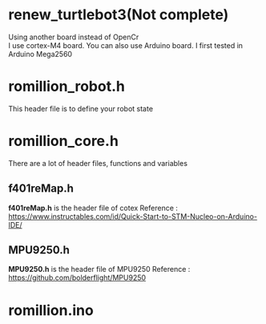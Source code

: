 # renew_turtlebot3(Not complete)
Using another board instead of OpenCr<br>
I use cortex-M4 board. You can also use Arduino board. I first tested in Arduino Mega2560

# romillion_robot.h
This header file is to define your robot state

# romillion_core.h
There are a lot of header files, functions and variables

## f401reMap.h
**f401reMap.h** is the header file of cotex
Reference : https://www.instructables.com/id/Quick-Start-to-STM-Nucleo-on-Arduino-IDE/

## MPU9250.h
**MPU9250.h** is the header file of MPU9250
Reference : https://github.com/bolderflight/MPU9250<br>

# romillion.ino




